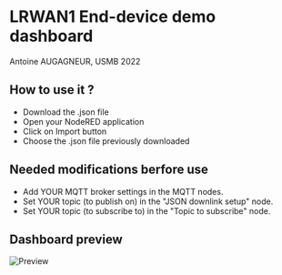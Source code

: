 # LRWAN1 End-device demo dashboard
Antoine AUGAGNEUR, USMB 2022

## How to use it ?
* Download the .json file
* Open your NodeRED application
* Click on Import button
* Choose the .json file previously downloaded

## Needed modifications berfore use
- Add YOUR MQTT broker settings in the MQTT nodes.
- Set YOUR topic (to publish on) in the "JSON downlink setup" node.
- Set YOUR topic (to subscribe to) in the "Topic to subscribe" node.

## Dashboard preview
![Preview](/Demo%20LRWAN1/Demo_lrwan1.jpg)